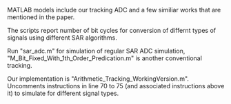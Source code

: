 MATLAB models include our tracking ADC and a few similiar works that are mentioned in the paper. 

The scripts report number of bit cycles for conversion of differnt types of signals using different SAR algorithms.


  Run "sar_adc.m" for simulation of regular SAR ADC simulation,
  "M_Bit_Fixed_With_1th_Order_Predication.m" is another conventional tracking.
  
  Our implementation is "Arithmetic_Tracking_WorkingVersion.m". Uncomments instructions in line 70 to 75 (and associated instructions above it) to simulate for different signal types.


